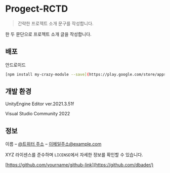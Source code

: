 # Progect-RCTD
> 간략한 프로젝트 소개 문구를 작성합니다.

한 두 문단으로 프로젝트 소개 글을 작성합니다.

## 배포

안드로이드
```sh
[npm install my-crazy-module --save](https://play.google.com/store/apps/details?id=com.JOMLIFECo.RCTD&pli=1)
```

## 개발 환경

UnityEngine
Editor ver.2021.3.51f

Visual Studio
Community 2022

## 정보

이름 – [@트위터 주소](https://twitter.com/dbader_org) – 이메일주소@example.com

XYZ 라이센스를 준수하며 ``LICENSE``에서 자세한 정보를 확인할 수 있습니다.

[https://github.com/yourname/github-link](https://github.com/dbader/)
